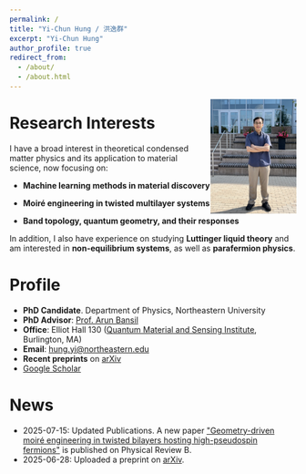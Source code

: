 ```yaml
---
permalink: /
title: "Yi-Chun Hung / 洪逸群"
excerpt: "Yi-Chun Hung"
author_profile: true
redirect_from: 
  - /about/
  - /about.html
---
```


<!-- ![profile](../images/profile-20240104.png) -->
<img align="right" style="float" width="30%" src="../images/MURI_2025.jpg">

Research Interests
=====
I have a broad interest in theoretical condensed matter physics and its application to material science, now focusing on:

 - __Machine learning methods in material discovery__

 - __Moiré engineering in twisted multilayer systems__

 - __Band topology, quantum geometry, and their responses__

In addition, I also have experience on studying __Luttinger liquid theory__ and am interested in __non-equilibrium systems__, as well as __parafermion physics__.

Profile
=====
* __PhD Candidate__. Department of Physics, Northeastern University
* __PhD Advisor__: [Prof. Arun Bansil](https://cos.northeastern.edu/people/arun-bansil/)
* __Office__: Elliot Hall 130 ([Quantum Material and Sensing Institute](https://quantum.northeastern.edu/), Burlington, MA)
* __Email__: hung.yi@northeastern.edu
* __Recent preprints__ on [arXiv](https://arxiv.org/search/advanced?advanced=&terms-0-operator=AND&terms-0-term=Yi-Chun+Hung&terms-0-field=author&classification-physics=y&classification-physics_archives=cond-mat&classification-include_cross_list=include&date-filter_by=past_12&date-year=&date-from_date=&date-to_date=&date-date_type=submitted_date&abstracts=show&size=50&order=-announced_date_first)
* [Google Scholar](https://scholar.google.com/citations?user=rEfFuMEAAAAJ&hl=en-US)

News
=====
* 2025-07-15: Updated Publications. A new paper ["Geometry-driven moiré engineering in twisted bilayers hosting high-pseudospin fermions"](https://journals.aps.org/prb/abstract/10.1103/3kws-k867) is published on Physical Review B.
* 2025-06-28: Uploaded a preprint on [arXiv](https://arxiv.org/abs/2506.22715).
